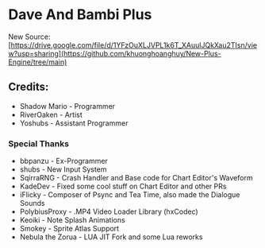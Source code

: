 # Dave And Bambi Plus
New Source: [https://drive.google.com/file/d/1YFzOuXLJVPL1k6T_XAuulJQkXau2TIsn/view?usp=sharing](https://github.com/khuonghoanghuy/New-Plus-Engine/tree/main)

## Credits:
* Shadow Mario - Programmer
* RiverOaken - Artist
* Yoshubs - Assistant Programmer

### Special Thanks
* bbpanzu - Ex-Programmer
* shubs - New Input System
* SqirraRNG - Crash Handler and Base code for Chart Editor's Waveform
* KadeDev - Fixed some cool stuff on Chart Editor and other PRs
* iFlicky - Composer of Psync and Tea Time, also made the Dialogue Sounds
* PolybiusProxy - .MP4 Video Loader Library (hxCodec)
* Keoiki - Note Splash Animations
* Smokey - Sprite Atlas Support
* Nebula the Zorua - LUA JIT Fork and some Lua reworks
